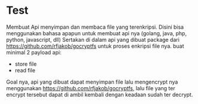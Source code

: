 # Test

Membuat Api menyimpan dan membaca file yang terenkripsi.
Disini bisa menggunakan bahasa apapun untuk membuat api nya (golang, java, php, python, javascript, dll)
Sertakan di dalam api yang dibuat package dari https://github.com/rfjakob/gocryptfs untuk proses enkripsi file nya.
buat minimal 2 payload api:
- store file
- read file

Goal nya, api yang dibuat dapat menyimpan file lalu mengencrypt nya menggunakan https://github.com/rfjakob/gocryptfs, lalu file yang ter encrypt tersebut dapat di ambil kembali dengan keadaan sudah ter decrypt.
